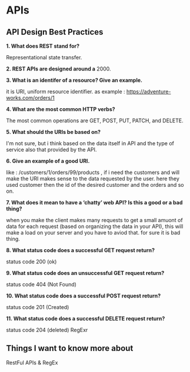 # APIs
## API Design Best Practices
 

**1. What does REST stand for?**

Representational state transfer.

**2. REST APIs are designed around a** 2000.

**3. What is an identifer of a resource? Give an example.**

it is URI, uniform resource identifier. as example : https://adventure-works.com/orders/1 

**4. What are the most common HTTP verbs?**

The most common operations are GET, POST, PUT, PATCH, and DELETE.

**5. What should the URIs be based on?**

I'm not sure, but i think based on the data itself in API and the type of service also that provided by the API.

**6. Give an example of a good URI.**

like : /customers/1/orders/99/products , if i need the customers and will make the URI makes sense to the data requested by the user.
here they used customer then the id of the desired customer and the orders and so on.

**7. What does it mean to have a ‘chatty’ web API? Is this a good or a bad thing?**

when you make the client makes many requests to get a small amuont of data for each request (based on organizing the data in your API),
this will make a load on your server and you have to aviod that. for sure it is bad thing.

**8. What status code does a successful GET request return?**

status code 200 (ok)

**9. What status code does an unsuccessful GET request return?**

status code 404 (Not Found)

**10. What status code does a successful POST request return?**

status code 201 (Created)

**11. What status code does a successful DELETE request return?**

status code 204 (deleted)
RegExr

## Things I want to know more about
RestFul APIs & RegEx
